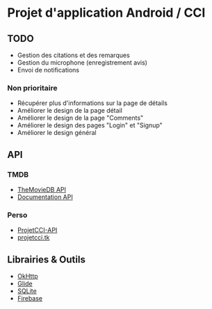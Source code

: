# Projet d'application Android / CCI

## TODO
* Gestion des citations et des remarques
* Gestion du microphone (enregistrement avis)
* Envoi de notifications

### Non prioritaire
* Récupérer plus d'informations sur la page de détails
* Améliorer le design de la page détail
* Améliorer le design de la page "Comments"
* Améliorer le design des pages "Login" et "Signup"
* Améliorer le design général

## API
### TMDB
* [TheMovieDB API](https://www.themoviedb.org/?language=fr)
* [Documentation API](https://developers.themoviedb.org/3/getting-started/introduction)

### Perso
* [ProjetCCI-API](https://github.com/TSO68/ProjetCCI-API)
* [projetcci.tk](https://projetcci.tk/)

## Librairies & Outils
* [OkHttp](https://square.github.io/okhttp/)
* [Glide](https://bumptech.github.io/glide/)
* [SQLite](https://www.sqlite.org/index.html)
* [Firebase](https://firebase.google.com/)